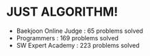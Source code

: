 # JUST ALGORITHM!

- Baekjoon Online Judge : 65 problems solved
- Programmers : 169 problems solved
- SW Expert Academy : 223 problems solved